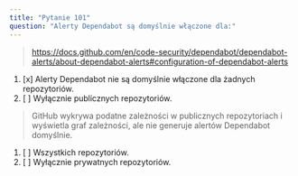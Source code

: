 ```yaml
---
title: "Pytanie 101"
question: "Alerty Dependabot są domyślnie włączone dla:"
---
```



> https://docs.github.com/en/code-security/dependabot/dependabot-alerts/about-dependabot-alerts#configuration-of-dependabot-alerts
1. [x] Alerty Dependabot nie są domyślnie włączone dla żadnych repozytoriów.
1. [ ] Wyłącznie publicznych repozytoriów.
> GitHub wykrywa podatne zależności w publicznych repozytoriach i wyświetla graf zależności, ale nie generuje alertów Dependabot domyślnie. 
1. [ ] Wszystkich repozytoriów.
1. [ ] Wyłącznie prywatnych repozytoriów.
